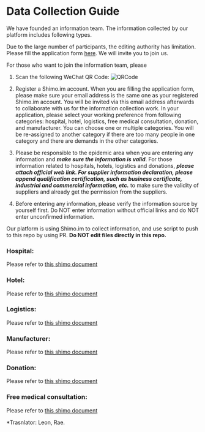 # Data Collection Guide

We have founded an information team. The information collected by our platform includes following types.

Due to the large number of participants, the editing authority has limitation. Please fill the application form [here](https://shimo.im/forms/YVJkGrGCWwQPTpqY/fill). We will invite you to join us.

For those who want to join the information team, please 
1. Scan the following WeChat QR Code:
![QRCode](/imaages/docs/QRCode.jpeg)

2. Register a Shimo.im account. When you are filling the application form, please make sure your email address is the same one as your registered Shimo.im account. You will be invited via this email address afterwards to collaborate with us for the information collection work. In your application, please select your working preference from following categories: hospital, hotel, logistics, free medical consultation, donation, and manufacturer. You can choose one or multiple categories. You will be re-assigned to another category if there are too many people in one category and there are demands in the other categories.

3. Please be responsible to the epidemic area when you are entering any information and **_make sure the information is valid_**. For those information related to hospitals, hotels, logistics and donations, **_please attach official web link. For supplier information declaration, please append qualification certification, such as business certificate, industrial and commercial information, etc._** to make sure the validity of suppliers and already get the permission from the suppliers.

4. Before entering any information, please verify the information source by yourself first. Do NOT enter information without official links and do NOT enter unconfirmed information. 

Our platform is using Shimo.im to collect information, and use script to push to this repo by using PR. **Do NOT edit files directly in this repo.**

### Hospital:

Please refer to [this shimo document](https://shimo.im/sheets/k399pHyt6HKvW6xR/MODOC/)

### Hotel:

Please refer to [this shimo document](https://shimo.im/sheets/Hd9C3QytrJK3RWxG/z1rye/)

### Logistics:

Please refer to [this shimo document](https://shimo.im/sheets/RTHXp3ghtKXY3GcC/MODOC/)

### Manufacturer:

Please refer to [this shimo document](https://shimo.im/sheets/pchvJ6ddyRHHdXtv/MODOC/)

### Donation:

Please refer to [this shimo document](https://shimo.im/sheets/W3gxW6cwkYTDY6DD/)

### Free medical consultation:

Please refer to [this shimo document](https://shimo.im/sheets/JgXjYCJJTRQxJ3GP/MODOC/)


 *Trasnlator: Leon, Rae.
